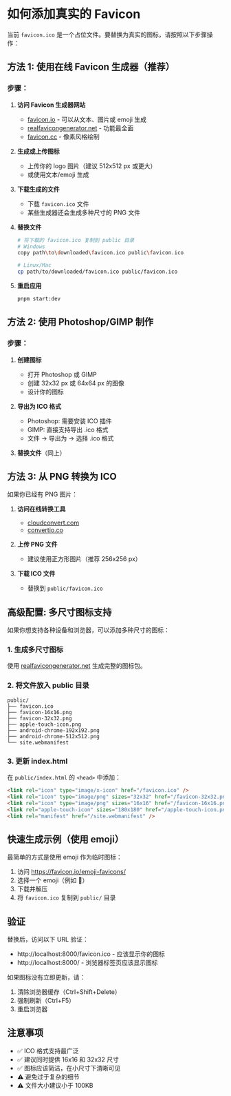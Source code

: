 # 如何添加真实的 Favicon

当前 `favicon.ico` 是一个占位文件。要替换为真实的图标，请按照以下步骤操作：

## 方法 1: 使用在线 Favicon 生成器（推荐）

### 步骤：

1. **访问 Favicon 生成器网站**
   - [favicon.io](https://favicon.io/) - 可以从文本、图片或 emoji 生成
   - [realfavicongenerator.net](https://realfavicongenerator.net/) - 功能最全面
   - [favicon.cc](https://www.favicon.cc/) - 像素风格绘制

2. **生成或上传图标**
   - 上传你的 logo 图片（建议 512x512 px 或更大）
   - 或使用文本/emoji 生成

3. **下载生成的文件**
   - 下载 `favicon.ico` 文件
   - 某些生成器还会生成多种尺寸的 PNG 文件

4. **替换文件**

   ```bash
   # 将下载的 favicon.ico 复制到 public 目录
   # Windows
   copy path\to\downloaded\favicon.ico public\favicon.ico

   # Linux/Mac
   cp path/to/downloaded/favicon.ico public/favicon.ico
   ```

5. **重启应用**
   ```bash
   pnpm start:dev
   ```

## 方法 2: 使用 Photoshop/GIMP 制作

### 步骤：

1. **创建图标**
   - 打开 Photoshop 或 GIMP
   - 创建 32x32 px 或 64x64 px 的图像
   - 设计你的图标

2. **导出为 ICO 格式**
   - Photoshop: 需要安装 ICO 插件
   - GIMP: 直接支持导出 .ico 格式
   - 文件 → 导出为 → 选择 .ico 格式

3. **替换文件**（同上）

## 方法 3: 从 PNG 转换为 ICO

如果你已经有 PNG 图片：

1. **访问在线转换工具**
   - [cloudconvert.com](https://cloudconvert.com/png-to-ico)
   - [convertio.co](https://convertio.co/png-ico/)

2. **上传 PNG 文件**
   - 建议使用正方形图片（推荐 256x256 px）

3. **下载 ICO 文件**
   - 替换到 `public/favicon.ico`

## 高级配置: 多尺寸图标支持

如果你想支持各种设备和浏览器，可以添加多种尺寸的图标：

### 1. 生成多尺寸图标

使用 [realfavicongenerator.net](https://realfavicongenerator.net/) 生成完整的图标包。

### 2. 将文件放入 public 目录

```
public/
├── favicon.ico
├── favicon-16x16.png
├── favicon-32x32.png
├── apple-touch-icon.png
├── android-chrome-192x192.png
├── android-chrome-512x512.png
└── site.webmanifest
```

### 3. 更新 index.html

在 `public/index.html` 的 `<head>` 中添加：

```html
<link rel="icon" type="image/x-icon" href="/favicon.ico" />
<link rel="icon" type="image/png" sizes="32x32" href="/favicon-32x32.png" />
<link rel="icon" type="image/png" sizes="16x16" href="/favicon-16x16.png" />
<link rel="apple-touch-icon" sizes="180x180" href="/apple-touch-icon.png" />
<link rel="manifest" href="/site.webmanifest" />
```

## 快速生成示例（使用 emoji）

最简单的方式是使用 emoji 作为临时图标：

1. 访问 https://favicon.io/emoji-favicons/
2. 选择一个 emoji（例如 🚀）
3. 下载并解压
4. 将 `favicon.ico` 复制到 `public/` 目录

## 验证

替换后，访问以下 URL 验证：

- http://localhost:8000/favicon.ico - 应该显示你的图标
- http://localhost:8000/ - 浏览器标签页应该显示图标

如果图标没有立即更新，请：

1. 清除浏览器缓存（Ctrl+Shift+Delete）
2. 强制刷新（Ctrl+F5）
3. 重启浏览器

## 注意事项

- ✅ ICO 格式支持最广泛
- ✅ 建议同时提供 16x16 和 32x32 尺寸
- ✅ 图标应该简洁，在小尺寸下清晰可见
- ⚠️ 避免过于复杂的细节
- ⚠️ 文件大小建议小于 100KB
